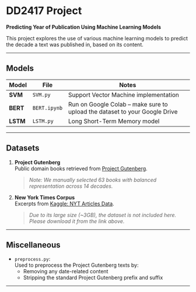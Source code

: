 # DD2417 Project  
**Predicting Year of Publication Using Machine Learning Models**

This project explores the use of various machine learning models to predict the decade a text was published in, based on its content.

---

## Models

| Model | File | Notes |
|-------|------|-------|
| **SVM** | `SVM.py` | Support Vector Machine implementation |
| **BERT** | `BERT.ipynb` | Run on Google Colab – make sure to upload the dataset to your Google Drive |
| **LSTM** | `LSTM.py` | Long Short-Term Memory model |

---

## Datasets

1. **Project Gutenberg**  
   Public domain books retrieved from [Project Gutenberg](https://www.gutenberg.org/).  
   > *Note: We manually selected 63 books with balanced representation across 14 decades.*

2. **New York Times Corpus**  
   Excerpts from [Kaggle: NYT Articles Data](https://www.kaggle.com/datasets/tumanovalexander/nyt-articles-data).  
   > *Due to its large size (~3GB), the dataset is not included here. Please download it from the link above.*

---

## Miscellaneous

- `preprocess.py`:  
   Used to preprocess the Project Gutenberg texts by:
   - Removing any date-related content
   - Stripping the standard Project Gutenberg prefix and suffix

---
